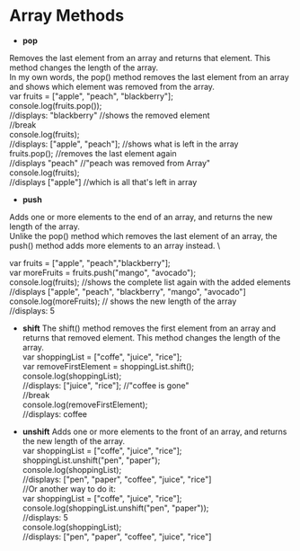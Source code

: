 # Array Methods
- **pop**

Removes the last element from an array and returns that element. This method changes the length of the array. \
In my own words, the pop() method removes the last element from an array and shows which element was removed from the array. \
var fruits = ["apple", "peach", "blackberry"]; \
console.log(fruits.pop()); \
//displays: "blackberry" //shows the removed element \
//break \
console.log(fruits); \
//displays: ["apple", "peach"]; //shows what is left in the array \
fruits.pop();  //removes the last element again \
//displays "peach" //"peach was removed from Array" \
console.log(fruits); \
//displays ["apple"] //which is all that's left in array 


- **push**

Adds one or more elements to the end of an array, and returns the new length of the array. \
Unlike the pop() method which removes the last element of an array, the push() method adds more elements to an array instead. \

var fruits = ["apple", "peach","blackberry"]; \
var moreFruits = fruits.push("mango", "avocado"); \
console.log(fruits); //shows the complete list again with the added elements \
//displays ["apple", "peach", "blackberry", "mango", "avocado"] \
console.log(moreFruits); // shows the new length of the array \
//displays: 5

- **shift**
The shift() method removes the first element from an array and returns that removed element. This method changes the length of the array. \
var shoppingList = ["coffe", "juice", "rice"]; \
var removeFirstElement = shoppingList.shift(); \
console.log(shoppingList); \
//displays: ["juice", "rice"]; //"coffee is gone" \
//break \
console.log(removeFirstElement); \
//displays: coffee

- **unshift**
Adds one or more elements to the front of an array, and returns the new length of the array. \
var shoppingList = ["coffe", "juice", "rice"]; \
shoppingList.unshift("pen", "paper"); \
console.log(shoppingList); \
//displays: ["pen", "paper", "coffee", "juice", "rice"] \
//Or another way to do it: \
var shoppingList = ["coffe", "juice", "rice"]; \
console.log(shoppingList.unshift("pen", "paper")); \
//displays: 5 \
console.log(shoppingList); \
//displays: ["pen", "paper", "coffee", "juice", "rice"]
